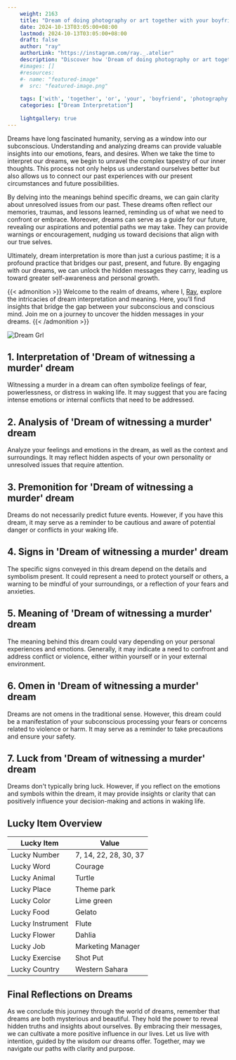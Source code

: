 ```yaml
---
    weight: 2163
    title: "Dream of doing photography or art together with your boyfriend"  # Assuming 'title' column exists
    date: 2024-10-13T03:05:00+08:00
    lastmod: 2024-10-13T03:05:00+08:00
    draft: false
    author: "ray"
    authorLink: "https://instagram.com/ray._.atelier"
    description: "Discover how 'Dream of doing photography or art together with your boyfriend' can interpret your future and uncover its significant meanings in your life."
    #images: []
    #resources:
    #- name: "featured-image"
    #  src: "featured-image.png"
    
    tags: ['with', 'together', 'or', 'your', 'boyfriend', 'photography', 'doing', 'Dream', 'of', 'art']
    categories: ["Dream Interpretation"]
    
    lightgallery: true
---
```

    
Dreams have long fascinated humanity, serving as a window into our subconscious. Understanding and analyzing dreams can provide valuable insights into our emotions, fears, and desires. When we take the time to interpret our dreams, we begin to unravel the complex tapestry of our inner thoughts. This process not only helps us understand ourselves better but also allows us to connect our past experiences with our present circumstances and future possibilities.

By delving into the meanings behind specific dreams, we can gain clarity about unresolved issues from our past. These dreams often reflect our memories, traumas, and lessons learned, reminding us of what we need to confront or embrace. Moreover, dreams can serve as a guide for our future, revealing our aspirations and potential paths we may take. They can provide warnings or encouragement, nudging us toward decisions that align with our true selves.

Ultimately, dream interpretation is more than just a curious pastime; it is a profound practice that bridges our past, present, and future. By engaging with our dreams, we can unlock the hidden messages they carry, leading us toward greater self-awareness and personal growth.

{{< admonition >}}
Welcome to the realm of dreams, where I, [Ray](https://instagram.com/ray._.atelier), explore the intricacies of dream interpretation and meaning. Here, you’ll find insights that bridge the gap between your subconscious and conscious mind. Join me on a journey to uncover the hidden messages in your dreams.
{{< /admonition >}}

![Dream Grl](https://cdn.pixabay.com/photo/2017/11/02/03/35/gothic-2910057_1280.jpg "Dream Grl")

## 1. Interpretation of 'Dream of witnessing a murder' dream
 Witnessing a murder in a dream can often symbolize feelings of fear, powerlessness, or distress in waking life. It may suggest that you are facing intense emotions or internal conflicts that need to be addressed.

## 2. Analysis of 'Dream of witnessing a murder' dream
 Analyze your feelings and emotions in the dream, as well as the context and surroundings. It may reflect hidden aspects of your own personality or unresolved issues that require attention.

## 3. Premonition for 'Dream of witnessing a murder' dream
 Dreams do not necessarily predict future events. However, if you have this dream, it may serve as a reminder to be cautious and aware of potential danger or conflicts in your waking life.

## 4. Signs in 'Dream of witnessing a murder' dream
 The specific signs conveyed in this dream depend on the details and symbolism present. It could represent a need to protect yourself or others, a warning to be mindful of your surroundings, or a reflection of your fears and anxieties.

## 5. Meaning of 'Dream of witnessing a murder' dream
 The meaning behind this dream could vary depending on your personal experiences and emotions. Generally, it may indicate a need to confront and address conflict or violence, either within yourself or in your external environment.

## 6. Omen in 'Dream of witnessing a murder' dream
 Dreams are not omens in the traditional sense. However, this dream could be a manifestation of your subconscious processing your fears or concerns related to violence or harm. It may serve as a reminder to take precautions and ensure your safety.

## 7. Luck from 'Dream of witnessing a murder' dream
 Dreams don't typically bring luck. However, if you reflect on the emotions and symbols within the dream, it may provide insights or clarity that can positively influence your decision-making and actions in waking life.

## Lucky Item Overview
| Lucky Item          | Value              |
|---------------|--------------------|
| Lucky Number        | 7, 14, 22, 28, 30, 37  |
| Lucky Word          | Courage |
| Lucky Animal        | Turtle |
| Lucky Place         | Theme park     |
| Lucky Color         | Lime green     |
| Lucky Food          | Gelato      |
| Lucky Instrument    | Flute |
| Lucky Flower        | Dahlia    |
| Lucky Job           | Marketing Manager       |
| Lucky Exercise      | Shot Put  |
| Lucky Country       | Western Sahara    |


##  Final Reflections on Dreams

As we conclude this journey through the world of dreams, remember that dreams are both mysterious and beautiful. They hold the power to reveal hidden truths and insights about ourselves. By embracing their messages, we can cultivate a more positive influence in our lives. Let us live with intention, guided by the wisdom our dreams offer. Together, may we navigate our paths with clarity and purpose.
